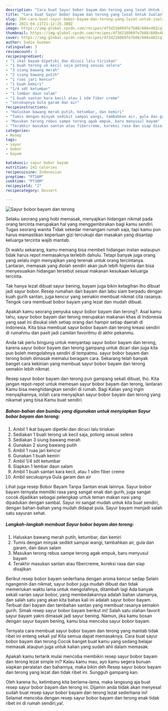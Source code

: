 ```yaml
---
description: "Cara buat Sayur bobor bayam dan terong yang lezat Untuk Jualan"
title: "Cara buat Sayur bobor bayam dan terong yang lezat Untuk Jualan"
slug: 394-cara-buat-sayur-bobor-bayam-dan-terong-yang-lezat-untuk-jualan
date: 2021-04-11T21:12:25.380Z
image: https://img-global.cpcdn.com/recipes/4f3d2160697e7b88/680x482cq70/sayur-bobor-bayam-dan-terong-foto-resep-utama.jpg
thumbnail: https://img-global.cpcdn.com/recipes/4f3d2160697e7b88/680x482cq70/sayur-bobor-bayam-dan-terong-foto-resep-utama.jpg
cover: https://img-global.cpcdn.com/recipes/4f3d2160697e7b88/680x482cq70/sayur-bobor-bayam-dan-terong-foto-resep-utama.jpg
author: Sadie Guzman
ratingvalue: 3
reviewcount: 3
recipeingredient:
- "1 ikat bayam dipetiki dan dicuci lalu tiriskan"
- "1 buah terong uk kecil saja potong sesuai selera"
- "3 siung bawang merah"
- "2 siung bawang putih"
- "1 ruas jari kencur"
- "1 buah kemiri"
- "1/4 sdt ketumbar"
- "1 lembar daun salam"
- "1 buah santan kara kecil atau 1 sdm fiber creme"
- "secukupnya Gula garam dan air"
recipeinstructions:
- "Haluskan bawang merah putih, ketumbar, dan kemiri"
- "Tumis dengan minyak sedikit sampai wangi, tambahkan air, gula dan garam, dan daun salam"
- "Masukan terong rebus sampe terong agak empuk, baru menyusul bayam"
- "Terakhir masukan santan atau fibercreme, koreksi rasa dan siap disajikan"
categories:
- Resep
tags:
- sayur
- bobor
- bayam

katakunci: sayur bobor bayam 
nutrition: 241 calories
recipecuisine: Indonesian
preptime: "PT16M"
cooktime: "PT30M"
recipeyield: "2"
recipecategory: Dessert

---
```



![Sayur bobor bayam dan terong](https://img-global.cpcdn.com/recipes/4f3d2160697e7b88/680x482cq70/sayur-bobor-bayam-dan-terong-foto-resep-utama.jpg)

Selaku seorang yang hobi memasak, menyajikan hidangan nikmat pada orang tercinta merupakan hal yang menggembirakan bagi kamu sendiri. Tugas seorang  wanita Tidak sekedar menangani rumah saja, tapi kamu pun harus memastikan keperluan gizi tercukupi dan masakan yang disantap keluarga tercinta wajib mantab.

Di waktu  sekarang, kamu memang bisa membeli hidangan instan walaupun tidak harus repot memasaknya terlebih dahulu. Tetapi banyak juga orang yang selalu ingin menyajikan yang terenak untuk orang tercintanya. Lantaran, memasak yang diolah sendiri akan jauh lebih higienis dan bisa menyesuaikan hidangan tersebut sesuai makanan kesukaan keluarga tercinta. 

Tak hanya lezat dibuat sayur bening, bayam juga bikin ketagihan lho dibuat jadi sayur bobor. Resep rumahan dari bayam dan labu siam berpadu dengan kuah gurih santan, juga kencur yang semakin membuat nikmat cita rasanya. Tengok cara membuat bobor bayam yang lezat dan mudah dibuat.

Apakah kamu seorang penyuka sayur bobor bayam dan terong?. Asal kamu tahu, sayur bobor bayam dan terong merupakan makanan khas di Indonesia yang saat ini disukai oleh setiap orang dari hampir setiap daerah di Indonesia. Kita bisa membuat sayur bobor bayam dan terong kreasi sendiri di rumahmu dan pasti jadi camilan favoritmu di akhir pekanmu.

Anda tak perlu bingung untuk menyantap sayur bobor bayam dan terong, karena sayur bobor bayam dan terong gampang untuk dicari dan juga kita pun boleh mengolahnya sendiri di tempatmu. sayur bobor bayam dan terong boleh dimasak memalui beragam cara. Sekarang telah banyak banget cara kekinian yang membuat sayur bobor bayam dan terong semakin lebih nikmat.

Resep sayur bobor bayam dan terong pun gampang sekali dibuat, lho. Kita jangan repot-repot untuk memesan sayur bobor bayam dan terong, lantaran Kamu bisa menghidangkan sendiri di rumah. Bagi Kalian yang ingin menyajikannya, inilah cara menyajikan sayur bobor bayam dan terong yang nikamat yang bisa Kamu buat sendiri.

<!--inarticleads1-->

##### Bahan-bahan dan bumbu yang digunakan untuk menyiapkan Sayur bobor bayam dan terong:

1. Ambil 1 ikat bayam dipetiki dan dicuci lalu tiriskan
1. Sediakan 1 buah terong uk kecil saja, potong sesuai selera
1. Sediakan 3 siung bawang merah
1. Gunakan 2 siung bawang putih
1. Ambil 1 ruas jari kencur
1. Gunakan 1 buah kemiri
1. Ambil 1/4 sdt ketumbar
1. Siapkan 1 lembar daun salam
1. Ambil 1 buah santan kara kecil, atau 1 sdm fiber creme
1. Ambil secukupnya Gula garam dan air


Lihat juga resep Bobor Bayam Tanpa Santan enak lainnya. Sayur bobor bayam ternyata memiliki rasa yang sangat enak dan gurih, juga sangat cocok dijadikan sebagai pelengkap untuk teman makan nasi yang dipadukan dengan sambal. Sayur ini sangat mudah untuk kita buat sendiri, dengan bahan-bahan yang mudah didapat pula. Sayur bayam menjadi salah satu sayuran sehat. 

<!--inarticleads2-->

##### Langkah-langkah membuat Sayur bobor bayam dan terong:

1. Haluskan bawang merah putih, ketumbar, dan kemiri
1. Tumis dengan minyak sedikit sampai wangi, tambahkan air, gula dan garam, dan daun salam
1. Masukan terong rebus sampe terong agak empuk, baru menyusul bayam
1. Terakhir masukan santan atau fibercreme, koreksi rasa dan siap disajikan


Berikut resep bobor bayam sederhana dengan aroma kencur sedap Selain ngangenin dan nikmat, sayur bobor juga mudah dibuat dan tidak memerlukan waktu lama untuk mengolahnya, ditambah lagi Ada banyak sekali varian sayur bobor, yang membedakannya adalah bahan utamanya, dan salah satu yang akan kita bahas kali ini adalah sayur bobor bayam. Terbuat dari bayam dan tambahan santan yang membuat rasanya semakin gurih. Simak resep sayur bobor bayam berikut ini! Salah satu olahan favorit sayur bayam yakni dimasak jadi sayur bening. Namun, jika kamu bosan dengan sayur bayam bening, kamu bisa mencoba sayur bobor bayam. 

Ternyata cara membuat sayur bobor bayam dan terong yang mantab tidak ribet ini enteng sekali ya! Kita semua dapat memasaknya. Cara buat sayur bobor bayam dan terong Cocok banget buat kamu yang sedang belajar memasak ataupun juga untuk kalian yang sudah ahli dalam memasak.

Apakah kamu tertarik mulai mencoba membikin resep sayur bobor bayam dan terong lezat simple ini? Kalau kamu mau, ayo kamu segera buruan siapkan peralatan dan bahannya, maka bikin deh Resep sayur bobor bayam dan terong yang lezat dan tidak ribet ini. Sungguh gampang kan. 

Oleh karena itu, ketimbang kita berlama-lama, maka langsung aja buat resep sayur bobor bayam dan terong ini. Dijamin anda tiidak akan menyesal sudah buat resep sayur bobor bayam dan terong lezat sederhana ini! Selamat mencoba dengan resep sayur bobor bayam dan terong enak tidak ribet ini di rumah sendiri,ya!.

